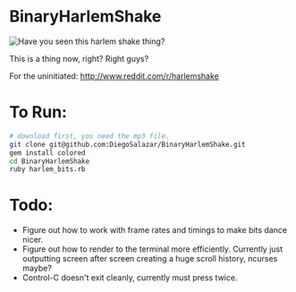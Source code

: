 BinaryHarlemShake
=================

![Have you seen this harlem shake thing?](http://i.imgur.com/5CKyDK3.png)

This is a thing now, right? Right guys?

For the uninitiated:
http://www.reddit.com/r/harlemshake

To Run:
=======
```bash
# download first, you need the mp3 file.
git clone git@github.com:DiegoSalazar/BinaryHarlemShake.git
gem install colored
cd BinaryHarlemShake
ruby harlem_bits.rb
```

Todo:
=====

* Figure out how to work with frame rates and timings to make bits dance nicer.
* Figure out how to render to the terminal more efficiently. Currently just outputting screen after screen creating a huge scroll history, ncurses maybe?
* Control-C doesn't exit cleanly, currently must press twice.
